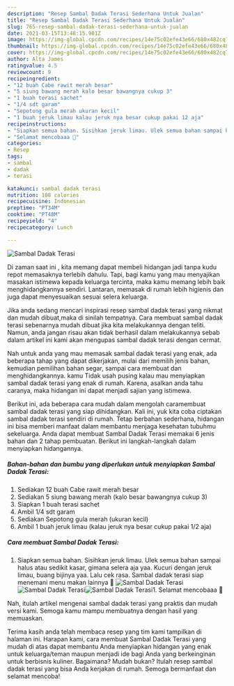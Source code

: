 ```yaml
---
description: "Resep Sambal Dadak Terasi Sederhana Untuk Jualan"
title: "Resep Sambal Dadak Terasi Sederhana Untuk Jualan"
slug: 765-resep-sambal-dadak-terasi-sederhana-untuk-jualan
date: 2021-03-15T13:48:15.981Z
image: https://img-global.cpcdn.com/recipes/14e75c02efe43e66/680x482cq70/sambal-dadak-terasi-foto-resep-utama.jpg
thumbnail: https://img-global.cpcdn.com/recipes/14e75c02efe43e66/680x482cq70/sambal-dadak-terasi-foto-resep-utama.jpg
cover: https://img-global.cpcdn.com/recipes/14e75c02efe43e66/680x482cq70/sambal-dadak-terasi-foto-resep-utama.jpg
author: Alta James
ratingvalue: 4.5
reviewcount: 9
recipeingredient:
- "12 buah Cabe rawit merah besar"
- "5 siung bawang merah kalo besar bawangnya cukup 3"
- "1 buah terasi sachet"
- "1/4 sdt garam"
- "Sepotong gula merah ukuran kecil"
- "1 buah jeruk limau kalau jeruk nya besar cukup pakai 12 aja"
recipeinstructions:
- "Siapkan semua bahan. Sisihkan jeruk limau. Ulek semua bahan sampai halus atau sedikit kasar, gimana selera aja yaa. Kucuri dengan jeruk limau, buang bijinya yaa. Lalu cek rasa. Sambal dadak terasi siap menemani menu makan lainnya 🤩"
- "Selamat mencobaaa 🤗"
categories:
- Resep
tags:
- sambal
- dadak
- terasi

katakunci: sambal dadak terasi 
nutrition: 108 calories
recipecuisine: Indonesian
preptime: "PT34M"
cooktime: "PT48M"
recipeyield: "4"
recipecategory: Lunch

---
```



![Sambal Dadak Terasi](https://img-global.cpcdn.com/recipes/14e75c02efe43e66/680x482cq70/sambal-dadak-terasi-foto-resep-utama.jpg)

Di zaman  saat ini , kita memang dapat membeli hidangan jadi tanpa kudu repot memasaknya terlebih dahulu. Tapi, bagi kamu yang mau menyajikan masakan istimewa kepada keluarga tercinta, maka kamu memang lebih baik menghidangkannya sendiri. Lantaran, memasak di rumah lebih higienis dan juga dapat menyesuaikan sesuai selera keluarga.

Jika anda sedang mencari inspirasi resep sambal dadak terasi yang nikmat dan mudah dibuat,maka di sinilah tempatnya. Cara membuat sambal dadak terasi  sebenarnya mudah dibuat jika kita melakukannya dengan teliti. Namun, anda jangan risau akan tidak berhasil dalam melakukannya 
sebab dalam artikel ini kami akan mengupas sambal dadak terasi dengan cermat.  



Nah untuk anda yang mau memasak sambal dadak terasi yang enak, ada beberapa tahap yang dapat dikerjakan, mulai dari memilih jenis bahan, kemudian pemilihan bahan segar, sampai cara membuat dan menghidangkannya. kamu Tidak usah pusing kalau mau menyiapkan sambal dadak terasi yang enak di rumah. Karena, asalkan anda  tahu caranya, maka hidangan ini dapat menjadi sajian yang istimewa.

Berikut ini, ada beberapa cara mudah dalam mengolah caramembuat sambal dadak terasi yang siap dihidangkan. Kali ini, yuk kita coba ciptakan sambal dadak terasi sendiri di rumah. Tetap berbahan sederhana, hidangan ini bisa memberi manfaat dalam membantu menjaga kesehatan tubuhmu sekeluarga. Anda dapat membuat Sambal Dadak Terasi memakai 6 jenis bahan dan 2 tahap pembuatan. Berikut ini langkah-langkah dalam menyiapkan hidangannya.

<!--inarticleads1-->

##### Bahan-bahan dan bumbu yang diperlukan untuk menyiapkan Sambal Dadak Terasi:

1. Sediakan 12 buah Cabe rawit merah besar
1. Sediakan 5 siung bawang merah (kalo besar bawangnya cukup 3)
1. Siapkan 1 buah terasi sachet
1. Ambil 1/4 sdt garam
1. Sediakan Sepotong gula merah (ukuran kecil)
1. Ambil 1 buah jeruk limau (kalau jeruk nya besar cukup pakai 1/2 aja)




<!--inarticleads2-->

##### Cara membuat Sambal Dadak Terasi:

1. Siapkan semua bahan. Sisihkan jeruk limau. Ulek semua bahan sampai halus atau sedikit kasar, gimana selera aja yaa. Kucuri dengan jeruk limau, buang bijinya yaa. Lalu cek rasa. Sambal dadak terasi siap menemani menu makan lainnya 🤩
<img src="https://img-global.cpcdn.com/steps/de89094382c950ae/160x128cq70/sambal-dadak-terasi-langkah-memasak-1-foto.jpg" alt="Sambal Dadak Terasi"><img src="https://img-global.cpcdn.com/steps/56be166c0836e741/160x128cq70/sambal-dadak-terasi-langkah-memasak-1-foto.jpg" alt="Sambal Dadak Terasi"><img src="https://img-global.cpcdn.com/steps/197f69185fc453cb/160x128cq70/sambal-dadak-terasi-langkah-memasak-1-foto.jpg" alt="Sambal Dadak Terasi">1. Selamat mencobaaa 🤗




Nah, itulah artikel mengenai  sambal dadak terasi  yang praktis dan mudah versi kami. Semoga kamu mampu membuatnya dengan hasil yang memuaskan. 

Terima kasih anda telah membaca resep yang tim kami tampilkan di halaman ini. Harapan kami, cara membuat  Sambal Dadak Terasi yang mudah di atas dapat membantu Anda menyiapkan hidangan yang enak untuk keluarga/teman maupun menjadi ide bagi Anda yang berkeinginan untuk berbisnis kuliner. Bagaimana? Mudah bukan? Itulah resep sambal dadak terasi yang bisa Anda kerjakan di rumah. Semoga bermanfaat dan selamat mencoba!

